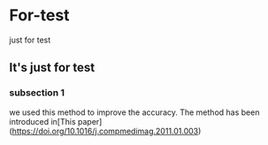 # For-test
just for test
## It's just for test

### subsection 1
we used this method to improve the accuracy. The method has been introduced in[This paper] (https://doi.org/10.1016/j.compmedimag.2011.01.003)
